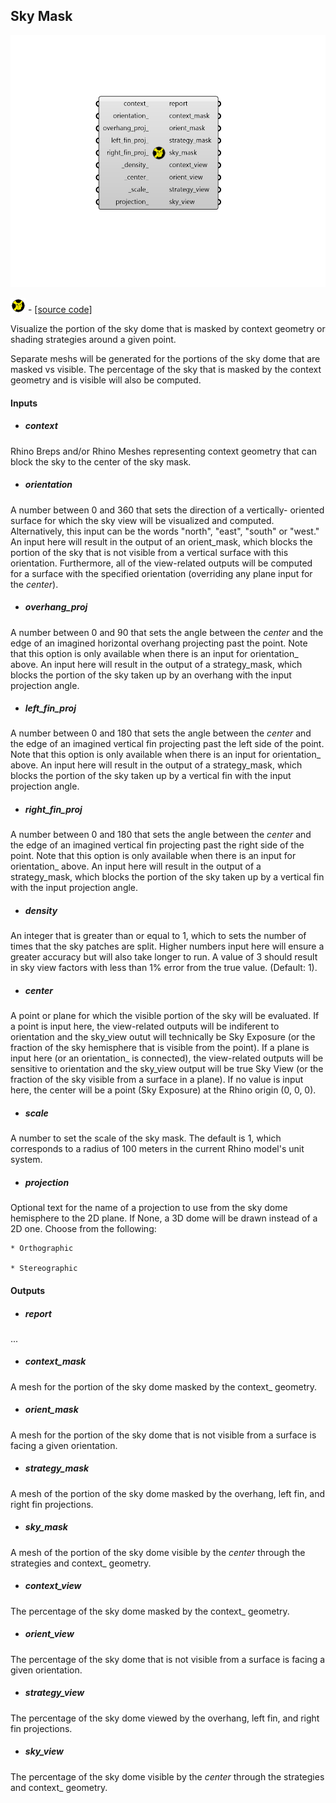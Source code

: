 ## Sky Mask

![](../../images/components/Sky_Mask.png)

![](../../images/icons/Sky_Mask.png) - [[source code]](https://github.com/ladybug-tools/ladybug-grasshopper/blob/master/ladybug_grasshopper/src//LB%20Sky%20Mask.py)


Visualize the portion of the sky dome that is masked by context geometry or shading strategies around a given point. 

Separate meshs will be generated for the portions of the sky dome that are masked vs visible. The percentage of the sky that is masked by the context geometry and is visible will also be computed. 



#### Inputs
* ##### context 
Rhino Breps and/or Rhino Meshes representing context geometry that can block the sky to the center of the sky mask. 
* ##### orientation 
A number between 0 and 360 that sets the direction of a vertically- oriented surface for which the sky view will be visualized and computed. Alternatively, this input can be the words "north", "east", "south" or "west." An input here will result in the output of an orient_mask, which blocks the portion of the sky that is not visible from a vertical surface with this orientation. Furthermore, all of the view-related outputs will be computed for a surface with the specified orientation (overriding any plane input for the _center_). 
* ##### overhang_proj 
A number between 0 and 90 that sets the angle between the _center_ and the edge of an imagined horizontal overhang projecting past the point. Note that this option is only available when there is an input for orientation_ above. An input here will result in the output of a strategy_mask, which blocks the portion of the sky taken up by an overhang with the input projection angle. 
* ##### left_fin_proj 
A number between 0 and 180 that sets the angle between the _center_ and the edge of an imagined vertical fin projecting past the left side of the point. Note that this option is only available when there is an input for orientation_ above. An input here will result in the output of a strategy_mask, which blocks the portion of the sky taken up by a vertical fin with the input projection angle. 
* ##### right_fin_proj 
A number between 0 and 180 that sets the angle between the _center_ and the edge of an imagined vertical fin projecting past the right side of the point. Note that this option is only available when there is an input for orientation_ above. An input here will result in the output of a strategy_mask, which blocks the portion of the sky taken up by a vertical fin with the input projection angle. 
* ##### density 
An integer that is greater than or equal to 1, which to sets the number of times that the sky patches are split. Higher numbers input here will ensure a greater accuracy but will also take longer to run. A value of 3 should result in sky view factors with less than 1% error from the true value. (Default: 1). 
* ##### center 
A point or plane for which the visible portion of the sky will be evaluated. If a point is input here, the view-related outputs will be indiferent to orientation and the sky_view outut will technically be Sky Exposure (or the fraction of the sky hemisphere that is visible from the point). If a plane is input here (or an orientation_ is connected), the view-related outputs will be sensitive to orientation and the sky_view output will be true Sky View (or the fraction of the sky visible from a surface in a plane). If no value is input here, the center will be a point (Sky Exposure) at the Rhino origin (0, 0, 0). 
* ##### scale 
A number to set the scale of the sky mask. The default is 1, which corresponds to a radius of 100 meters in the current Rhino model's unit system. 
* ##### projection 
Optional text for the name of a projection to use from the sky dome hemisphere to the 2D plane. If None, a 3D dome will be drawn instead of a 2D one. Choose from the following: 

    * Orthographic

    * Stereographic

#### Outputs
* ##### report
... 
* ##### context_mask
A mesh for the portion of the sky dome masked by the context_ geometry. 
* ##### orient_mask
A mesh for the portion of the sky dome that is not visible from a surface is facing a given orientation. 
* ##### strategy_mask
A mesh of the portion of the sky dome masked by the overhang, left fin, and right fin projections. 
* ##### sky_mask
A mesh of the portion of the sky dome visible by the _center_ through the strategies and context_ geometry. 
* ##### context_view
The percentage of the sky dome masked by the context_ geometry. 
* ##### orient_view
The percentage of the sky dome that is not visible from a surface is facing a given orientation. 
* ##### strategy_view
The percentage of the sky dome viewed by the overhang, left fin, and right fin projections. 
* ##### sky_view
The percentage of the sky dome visible by the _center_ through the strategies and context_ geometry. 